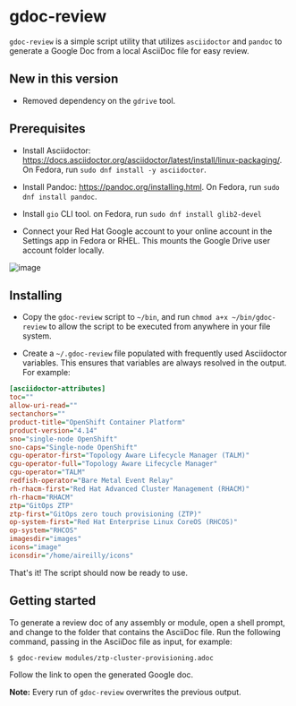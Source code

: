 # gdoc-review

`gdoc-review` is a simple script utility that utilizes `asciidoctor` and `pandoc` to generate a Google Doc from a local AsciiDoc file for easy review.

## New in this version

* Removed dependency on the `gdrive` tool. 

## Prerequisites

* Install Asciidoctor: https://docs.asciidoctor.org/asciidoctor/latest/install/linux-packaging/. On Fedora, run `sudo dnf install -y asciidoctor`.

* Install Pandoc: https://pandoc.org/installing.html. On Fedora, run `sudo dnf install pandoc`.

* Install `gio` CLI tool. on Fedora, run `sudo dnf install glib2-devel`

* Connect your Red Hat Google account to your online account in the Settings app in Fedora or RHEL. This mounts the Google Drive user account folder locally. 

![image](https://github.com/aireilly/adoc-to-gdoc-review/assets/74046732/2722198c-edb0-43be-a0f1-8c5646fd8e98)

## Installing

* Copy the `gdoc-review` script to `~/bin`, and run `chmod a+x ~/bin/gdoc-review` to allow the script to be executed from anywhere in your file system.

* Create a `~/.gdoc-review` file populated with frequently used Asciidoctor variables. This ensures that variables are always resolved in the output. For example:

```ini
[asciidoctor-attributes]
toc=""
allow-uri-read=""
sectanchors=""
product-title="OpenShift Container Platform"
product-version="4.14"
sno="single-node OpenShift"
sno-caps="Single-node OpenShift"
cgu-operator-first="Topology Aware Lifecycle Manager (TALM)"
cgu-operator-full="Topology Aware Lifecycle Manager"
cgu-operator="TALM"
redfish-operator="Bare Metal Event Relay"
rh-rhacm-first="Red Hat Advanced Cluster Management (RHACM)"
rh-rhacm="RHACM"
ztp="GitOps ZTP"
ztp-first="GitOps zero touch provisioning (ZTP)" 
op-system-first="Red Hat Enterprise Linux CoreOS (RHCOS)"
op-system="RHCOS"
imagesdir="images"
icons="image"
iconsdir="/home/aireilly/icons"
```

That's it! The script should now be ready to use. 

## Getting started

To generate a review doc of any assembly or module, open a shell prompt, and change to the folder that contains the AsciiDoc file. Run the following command, passing in the AsciiDoc file as input, for example:

```
$ gdoc-review modules/ztp-cluster-provisioning.adoc
```  

Follow the link to open the generated Google doc.

**Note:** Every run of `gdoc-review` overwrites the previous output. 
